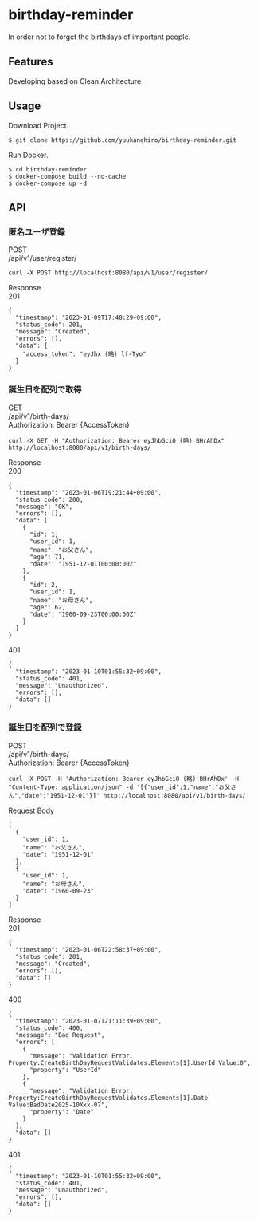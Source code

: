 # birthday-reminder
 In order not to forget the birthdays of important people.

## Features
 Developing based on Clean Architecture
## Usage
 Download Project.
```bash:
$ git clone https://github.com/yuukanehiro/birthday-reminder.git
```
 Run Docker.
```bash:
$ cd birthday-reminder
$ docker-compose build --no-cache
$ docker-compose up -d
```

## API

### 匿名ユーザ登録
POST  
/api/v1/user/register/
```
curl -X POST http://localhost:8080/api/v1/user/register/
```
Response  
201
```
{
  "timestamp": "2023-01-09T17:48:29+09:00",
  "status_code": 201,
  "message": "Created",
  "errors": [],
  "data": {
    "access_token": "eyJhx (略) lf-Tyo"
  }
}
```
### 誕生日を配列で取得
GET  
/api/v1/birth-days/  
Authorization: Bearer {AccessToken}
```
curl -X GET -H "Authorization: Bearer eyJhbGciO (略) BHrAhDx" http://localhost:8080/api/v1/birth-days/
```
Response  
200
```json:
{
  "timestamp": "2023-01-06T19:21:44+09:00",
  "status_code": 200,
  "message": "OK",
  "errors": [],
  "data": [
    {
      "id": 1,
      "user_id": 1,
      "name": "お父さん",
      "age": 71,
      "date": "1951-12-01T00:00:00Z"
    },
    {
      "id": 2,
      "user_id": 1,
      "name": "お母さん",
      "age": 62,
      "date": "1960-09-23T00:00:00Z"
    }
  ]
}
```
  
401
```
{
  "timestamp": "2023-01-10T01:55:32+09:00",
  "status_code": 401,
  "message": "Unauthorized",
  "errors": [],
  "data": []
}
```
### 誕生日を配列で登録
POST  
/api/v1/birth-days/  
Authorization: Bearer {AccessToken}
```
curl -X POST -H 'Authorization: Bearer eyJhbGciO (略) BHrAhDx' -H "Content-Type: application/json" -d '[{"user_id":1,"name":"お父さん","date":"1951-12-01"}]' http://localhost:8080/api/v1/birth-days/
```
  
Request Body
```json:
[
  {
    "user_id": 1,
    "name": "お父さん",
    "date": "1951-12-01"
  },
  {
    "user_id": 1,
    "name": "お母さん",
    "date": "1960-09-23"
  }
]
```
Response  
201
```json:
{
  "timestamp": "2023-01-06T22:58:37+09:00",
  "status_code": 201,
  "message": "Created",
  "errors": [],
  "data": []
}
```
400
```
{
  "timestamp": "2023-01-07T21:11:39+09:00",
  "status_code": 400,
  "message": "Bad Request",
  "errors": [
    {
      "message": "Validation Error. Property:CreateBirthDayRequestValidates.Elements[1].UserId Value:0",
      "property": "UserId"
    },
    {
      "message": "Validation Error. Property:CreateBirthDayRequestValidates.Elements[1].Date Value:BadDate2025-10Xxx-07",
      "property": "Date"
    }
  ],
  "data": []
}
```
  
401
```
{
  "timestamp": "2023-01-10T01:55:32+09:00",
  "status_code": 401,
  "message": "Unauthorized",
  "errors": [],
  "data": []
}
```
  
